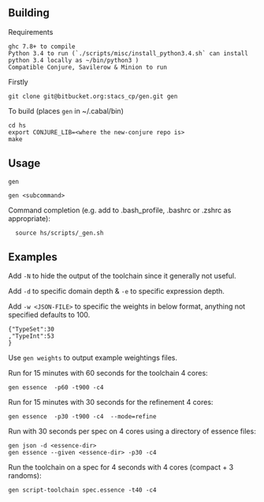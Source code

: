 Building
--------

Requirements

	ghc 7.8+ to compile
	Python 3.4 to run (`./scripts/misc/install_python3.4.sh` can install python 3.4 locally as ~/bin/python3 )
	Compatible Conjure, Savilerow & Minion to run


Firstly

	git clone git@bitbucket.org:stacs_cp/gen.git gen

To build (places `gen` in ~/.cabal/bin)

	cd hs
	export CONJURE_LIB=<where the new-conjure repo is> 
	make


Usage
-----

	gen
	
	gen <subcommand>
  
Command completion (e.g. add to .bash_profile, .bashrc or .zshrc as appropriate):

	  source hs/scripts/_gen.sh
	  

Examples
--------

Add `-N` to hide the output of the  toolchain since it generally not useful.

Add `-d` to specific domain depth & `-e` to specific expression depth.

Add `-w <JSON-FILE>` to specific the weights in below format, anything not specified defaults to 100.

	{"TypeSet":30
	,"TypeInt":53
    }

Use `gen weights` to output example weightings files.


Run for 15 minutes with 60 seconds for the toolchain 4 cores:

	gen essence  -p60 -t900 -c4 
	
Run for 15 minutes with 30 seconds for the refinement 4 cores:
	
	gen essence  -p30 -t900 -c4  --mode=refine

Run with 30 seconds per spec on 4 cores using a directory of essence files:

	gen json -d <essence-dir>
	gen essence --given <essence-dir> -p30 -c4


Run the toolchain on a spec for 4 seconds with 4 cores (compact + 3 randoms):

	gen script-toolchain spec.essence -t40 -c4
	